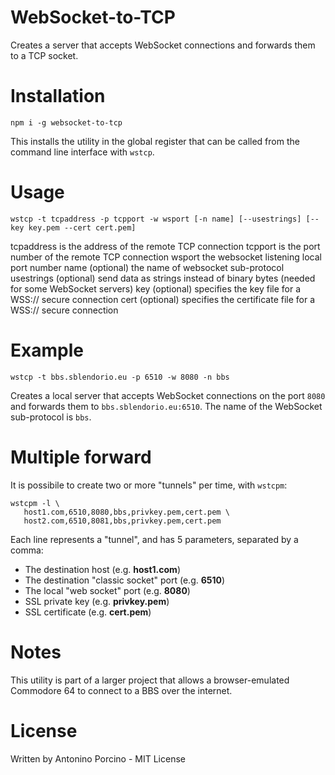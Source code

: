 # WebSocket-to-TCP

Creates a server that accepts WebSocket connections
and forwards them to a TCP socket.

# Installation

```
npm i -g websocket-to-tcp
```

This installs the utility in the global register that
can be called from the command line interface with `wstcp`.

# Usage

```
wstcp -t tcpaddress -p tcpport -w wsport [-n name] [--usestrings] [--key key.pem --cert cert.pem]
```

tcpaddress is the address of the remote TCP connection
tcpport    is the port number of the remote TCP connection
wsport     the websocket listening local port number
name       (optional) the name of websocket sub-protocol
usestrings (optional) send data as strings instead of binary bytes (needed for some WebSocket servers)
key        (optional) specifies the key file for a WSS:// secure connection
cert       (optional) specifies the certificate file for a WSS:// secure connection
# Example

```
wstcp -t bbs.sblendorio.eu -p 6510 -w 8080 -n bbs
```

Creates a local server that accepts WebSocket connections on the port `8080`
and forwards them to `bbs.sblendorio.eu:6510`. The name of the WebSocket
sub-protocol is `bbs`.

# Multiple forward

It is possibile to create two or more "tunnels" per time, with `wstcpm`:

```
wstcpm -l \
   host1.com,6510,8080,bbs,privkey.pem,cert.pem \
   host2.com,6510,8081,bbs,privkey.pem,cert.pem
```
Each line represents a "tunnel", and has 5 parameters, separated by a comma:

* The destination host (e.g. **host1.com**)
* The destination "classic socket" port (e.g. **6510**)
* The local "web socket" port (e.g. **8080**)
* SSL private key (e.g. **privkey.pem**)
* SSL certificate (e.g. **cert.pem**)

# Notes

This utility is part of a larger project that allows a browser-emulated
Commodore 64 to connect to a BBS over the internet.

# License

Written by Antonino Porcino - MIT License

